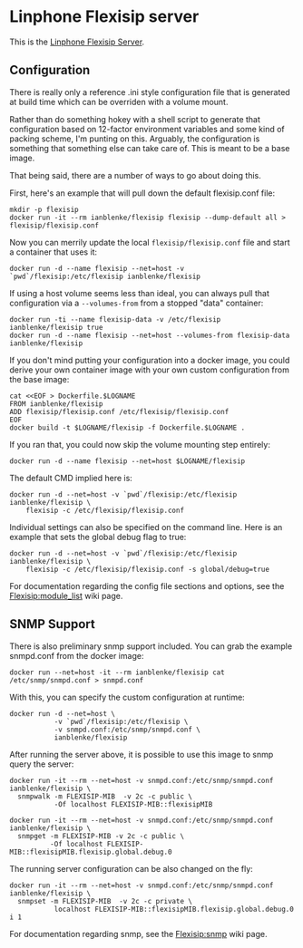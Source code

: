 # Linphone Flexisip server

This is the [Linphone Flexisip Server](http://www.linphone.org/technical-corner/flexisip/overview).

## Configuration

There is really only a reference .ini style configuration file that is generated at build time which can be overriden with a volume mount.

Rather than do something hokey with a shell script to generate that configuration based on 12-factor environment variables and some kind of packing scheme, I'm punting on this.
Arguably, the configuration is something that something else can take care of. This is meant to be a base image.

That being said, there are a number of ways to go about doing this.

First, here's an example that will pull down the default flexisip.conf file:

    mkdir -p flexisip
    docker run -it --rm ianblenke/flexisip flexisip --dump-default all > flexisip/flexisip.conf

Now you can merrily update the local `flexisip/flexisip.conf` file and start a container that uses it:

    docker run -d --name flexisip --net=host -v `pwd`/flexisip:/etc/flexisip ianblenke/flexisip

If using a host volume seems less than ideal, you can always pull that configuration via a `--volumes-from` from a stopped "data" container:

    docker run -ti --name flexisip-data -v /etc/flexisip ianblenke/flexisip true
    docker run -d --name flexisip --net=host --volumes-from flexisip-data ianblenke/flexisip

If you don't mind putting your configuration into a docker image, you could derive your own container image with your own custom configuration from the base image:

    cat <<EOF > Dockerfile.$LOGNAME
    FROM ianblenke/flexisip
    ADD flexisip/flexisip.conf /etc/flexisip/flexisip.conf
    EOF
    docker build -t $LOGNAME/flexisip -f Dockerfile.$LOGNAME .

If you ran that, you could now skip the volume mounting step entirely:

    docker run -d --name flexisip --net=host $LOGNAME/flexisip

The default CMD implied here is:

    docker run -d --net=host -v `pwd`/flexisip:/etc/flexisip ianblenke/flexisip \
        flexisip -c /etc/flexisip/flexisip.conf

Individual settings can also be specified on the command line. Here is an example that sets the global debug flag to true:

    docker run -d --net=host -v `pwd`/flexisip:/etc/flexisip ianblenke/flexisip \
        flexisip -c /etc/flexisip/flexisip.conf -s global/debug=true

For documentation regarding the config file sections and options, see the [Flexisip:module_list](https://wiki.linphone.org/wiki/index.php/Flexisip:module_list) wiki page.

## SNMP Support

There is also preliminary snmp support included. You can grab the example snmpd.conf from the docker image:

    docker run --net=host -it --rm ianblenke/flexisip cat /etc/snmp/snmpd.conf > snmpd.conf

With this, you can specify the custom configuration at runtime:

    docker run -d --net=host \
               -v `pwd`/flexisip:/etc/flexisip \
               -v snmpd.conf:/etc/snmp/snmpd.conf \
               ianblenke/flexisip

After running the server above, it is possible to use this image to snmp query the server:

    docker run -it --rm --net=host -v snmpd.conf:/etc/snmp/snmpd.conf ianblenke/flexisip \
      snmpwalk -m FLEXISIP-MIB  -v 2c -c public \
               -Of localhost FLEXISIP-MIB::flexisipMIB

    docker run -it --rm --net=host -v snmpd.conf:/etc/snmp/snmpd.conf ianblenke/flexisip \
      snmpget -m FLEXISIP-MIB -v 2c -c public \
              -Of localhost FLEXISIP-MIB::flexisipMIB.flexisip.global.debug.0

The running server configuration can be also changed on the fly:

    docker run -it --rm --net=host -v snmpd.conf:/etc/snmp/snmpd.conf ianblenke/flexisip \
      snmpset -m FLEXISIP-MIB  -v 2c -c private \
               localhost FLEXISIP-MIB::flexisipMIB.flexisip.global.debug.0 i 1

For documentation regarding snmp, see the [Flexisip:snmp](https://wiki.linphone.org/wiki/index.php/Flexisip:snmp) wiki page.

